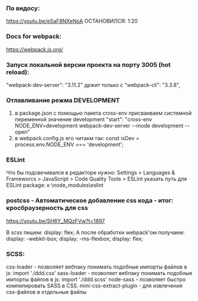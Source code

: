 ### По видосу:
https://youtu.be/eSaF8NXeNsA ОСТАНОВИЛСЯ: 1:20

### Docs for webpack:
https://webpack.js.org/

### Запуск локальной версии проекта на порту 3005 (hot reload):
"webpack-dev-server": "3.11.2" држит только с "webpack-cli": "3.3.8",

### Отлавливание режма DEVELOPMENT
1) в package.json с помощью пакета cross-env присваиваем системной переменной значение development
"start": "cross-env NODE_ENV=development webpack-dev-server --mode development --open"
2) в webpack.config.js его читакм так:
const isDev = process.env.NODE_ENV === 'development';

### ESLint
Что бы подсвечивался в редакторе нужно:
Settings > Languages & Frameworcs > JavaScript > Code Quality Tools > ESLint
указать путь для ESLint package: к \node_modules\eslint



### postcss - Автоматическое добавление css кода - итог: кросбраузерность для css
https://youtu.be/SH6Y_MQzFVw?t=1897

В scss пишем:
        display: flex;
А после обработки webpack'ом получаем:
        display: -webkit-box;
        display: -ms-flexbox;
        display: flex;


### SCSS:

css-loader - позволяет вебпаку понимать подобные импорты файлов в js: import './ddd.css'
sass-loader - позволяет вебпаку понимать подобные импорты файлов в js: import './ddd.scss'
node-sass - позволяет быстро компилировать SASS в CSS.
mini-css-extract-plugin - для извлечения css-файлов в отдельные файлы

    

